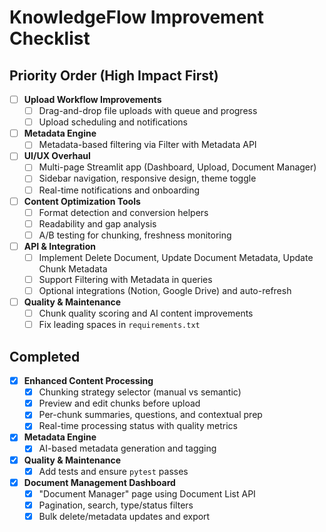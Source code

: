 # KnowledgeFlow Improvement Checklist

## Priority Order (High Impact First)


- [ ] **Upload Workflow Improvements**
  - [ ] Drag-and-drop file uploads with queue and progress
  - [ ] Upload scheduling and notifications

- [ ] **Metadata Engine**
  - [ ] Metadata-based filtering via Filter with Metadata API

- [ ] **UI/UX Overhaul**
  - [ ] Multi-page Streamlit app (Dashboard, Upload, Document Manager)
  - [ ] Sidebar navigation, responsive design, theme toggle
  - [ ] Real-time notifications and onboarding

- [ ] **Content Optimization Tools**
  - [ ] Format detection and conversion helpers
  - [ ] Readability and gap analysis
  - [ ] A/B testing for chunking, freshness monitoring

- [ ] **API & Integration**
  - [ ] Implement Delete Document, Update Document Metadata, Update Chunk Metadata
  - [ ] Support Filtering with Metadata in queries
  - [ ] Optional integrations (Notion, Google Drive) and auto-refresh

- [ ] **Quality & Maintenance**
  - [ ] Chunk quality scoring and AI content improvements
  - [ ] Fix leading spaces in `requirements.txt`

## Completed

- [x] **Enhanced Content Processing**
  - [x] Chunking strategy selector (manual vs semantic)
  - [x] Preview and edit chunks before upload
  - [x] Per-chunk summaries, questions, and contextual prep
  - [x] Real-time processing status with quality metrics
- [x] **Metadata Engine**
  - [x] AI-based metadata generation and tagging
- [x] **Quality & Maintenance**
  - [x] Add tests and ensure `pytest` passes
- [x] **Document Management Dashboard**
  - [x] "Document Manager" page using Document List API
  - [x] Pagination, search, type/status filters
  - [x] Bulk delete/metadata updates and export